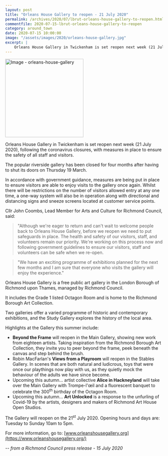 ```yaml
---
layout: post
title: "Orleans House Gallery to reopen - 21 July 2020"
permalink: /archives/2020/07/lbrut-orleans-house-gallery-to-reopen.html
commentfile: 2020-07-15-lbrut-orleans-house-gallery-to-reopen
category: around_town
date: 2020-07-15 10:00:00
image: "/assets/images/2020/orleans-house-gallery.jpg"
excerpt: |
    Orleans House Gallery in Twickenham is set reopen next week (21 July 2020), following the coronavirus closures, with measures in place to ensure the safety of all staff and visitors.
---
```

<a href="/assets/images/2020/orleans-house-gallery.jpg" title="Click for a larger image"><img src="/assets/images/2020/orleans-house-gallery-thumb.jpg" width="250" alt="Image - orleans-house-gallery"  class="photo right"/></a>

Orleans House Gallery in Twickenham is set reopen next week (21 July 2020), following the coronavirus closures, with measures in place to ensure the safety of all staff and visitors.

The popular riverside gallery has been closed for four months after having to shut its doors on Thursday 19 March.

In accordance with government guidance, measures are being put in place to ensure visitors are able to enjoy visits to the gallery once again.  Whilst there will be restrictions on the number of visitors allowed entry at any one time, a one-way system will also be in operation along with directional and distancing signs and sneeze screens located at customer service points.

Cllr John Coombs, Lead Member for Arts and Culture for Richmond Council, said:

> "Although we're eager to return and can't wait to welcome people back to Orleans House Gallery, before we reopen we need to put safeguards in place. The health and safety of our visitors, staff, and volunteers remain our priority.  We're working on this process now and following government guidelines to ensure our visitors, staff and volunteers can be safe when we re-open.

> "We have an exciting programme of exhibitions planned for the next few months and I am sure that everyone who visits the gallery will enjoy the experience."

Orleans House Gallery is a free public art gallery in the London Borough of Richmond upon Thames, managed by Richmond Council.

It includes the Grade 1 listed Octagon Room and is home to the Richmond Borough Art Collection.

Two galleries offer a varied programme of historic and contemporary exhibitions, and the Study Gallery explores the history of the local area.

Highlights at the Gallery this summer include:

- **Beyond the Frame** will reopen in the Main Gallery, showing new work from eighteen artists. Taking inspiration from the Richmond Borough Art Collection, they invite you to peer beyond the frame, peek beneath the canvas and step behind the brush.
- Robin MacFarlan's **Views from a Playroom** will reopen in the Stables Gallery. In scenes that are both natural and ludicrous, toys that were once our playthings now play with us, as they quietly mock the behaviour of the adults we have since become.
- Upcoming this autumn... artist collective **Alice in Hackneyland** will take over the Main Gallery with Trompe-l'&#339;il and a fluorescent banquet to celebrate the 300<sup>th</sup> birthday of the Octagon Room.
- Upcoming this autumn... **Art Unlocked** is a response to the unfurling of Covid-19 by the artists, designers and makers of Richmond Art House Open Studios.

The Gallery will reopen on the 21<sup>st</sup> July 2020. Opening hours and days are: Tuesday to Sunday 10am to 5pm.

For more information, go to: [www.orleanshousegallery.org](https://www.orleanshousegallery.org/)


<cite>-- from a Richmond Council press release - 15 July 2020</cite>
